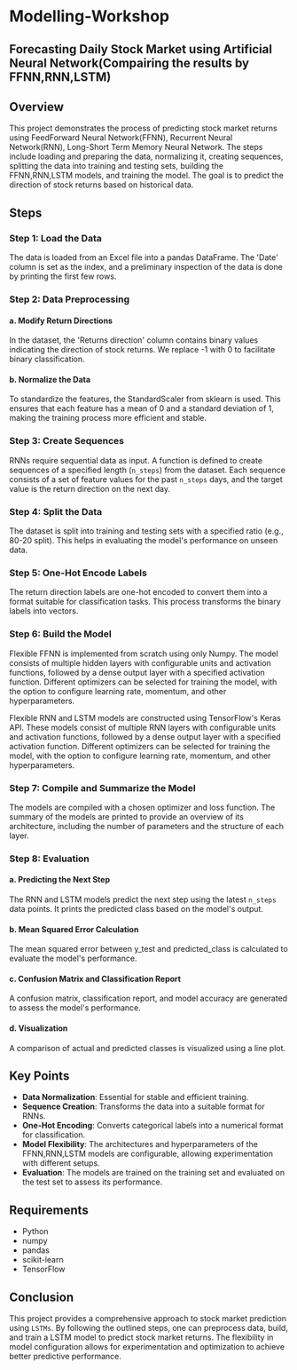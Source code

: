 # Modelling-Workshop
## Forecasting Daily Stock Market using Artificial Neural Network(Compairing the results by FFNN,RNN,LSTM)

## Overview
This project demonstrates the process of predicting stock market returns using FeedForward Neural Network(FFNN), Recurrent Neural Network(RNN), Long-Short Term Memory Neural Network. The steps include loading and preparing the data, normalizing it, creating sequences, splitting the data into training and testing sets, building the FFNN,RNN,LSTM models, and training the model. The goal is to predict the direction of stock returns based on historical data.

## Steps

### Step 1: Load the Data
The data is loaded from an Excel file into a pandas DataFrame. The 'Date' column is set as the index, and a preliminary inspection of the data is done by printing the first few rows.

### Step 2: Data Preprocessing
#### a. Modify Return Directions
In the dataset, the 'Returns direction' column contains binary values indicating the direction of stock returns. We replace -1 with 0 to facilitate binary classification.

#### b. Normalize the Data
To standardize the features, the StandardScaler from sklearn is used. This ensures that each feature has a mean of 0 and a standard deviation of 1, making the training process more efficient and stable.

### Step 3: Create Sequences
RNNs require sequential data as input. A function is defined to create sequences of a specified length (`n_steps`) from the dataset. Each sequence consists of a set of feature values for the past `n_steps` days, and the target value is the return direction on the next day.

### Step 4: Split the Data
The dataset is split into training and testing sets with a specified ratio (e.g., 80-20 split). This helps in evaluating the model's performance on unseen data.

### Step 5: One-Hot Encode Labels
The return direction labels are one-hot encoded to convert them into a format suitable for classification tasks. This process transforms the binary labels into vectors.

### Step 6: Build the Model
Flexible FFNN is implemented from scratch using only Numpy. The model consists of multiple hidden layers with configurable units and activation functions, followed by a dense output layer with a specified activation function. Different optimizers can be selected for training the model, with the option to configure learning rate, momentum, and other hyperparameters.

Flexible RNN and LSTM models are constructed using TensorFlow's Keras API. These models consist of multiple RNN layers with configurable units and activation functions, followed by a dense output layer with a specified activation function. Different optimizers can be selected for training the model, with the option to configure learning rate, momentum, and other hyperparameters.

### Step 7: Compile and Summarize the Model
The models are compiled with a chosen optimizer and loss function. The summary of the models are printed to provide an overview of its architecture, including the number of parameters and the structure of each layer.

### Step 8: Evaluation
#### a. Predicting the Next Step
The RNN and LSTM models predict the next step using the latest `n_steps` data points. It prints the predicted class based on the model's output.

#### b. Mean Squared Error Calculation
The mean squared error between y_test and predicted_class is calculated to evaluate the model's performance.

#### c. Confusion Matrix and Classification Report
A confusion matrix, classification report, and model accuracy are generated to assess the model's performance.

#### d. Visualization
A comparison of actual and predicted classes is visualized using a line plot.

## Key Points
- **Data Normalization**: Essential for stable and efficient training.
- **Sequence Creation**: Transforms the data into a suitable format for RNNs.
- **One-Hot Encoding**: Converts categorical labels into a numerical format for classification.
- **Model Flexibility**: The architectures and hyperparameters of the FFNN,RNN,LSTM models are configurable, allowing experimentation with different setups.
- **Evaluation**: The models are trained on the training set and evaluated on the test set to assess its performance.

## Requirements
- Python
- numpy
- pandas
- scikit-learn
- TensorFlow

## Conclusion
This project provides a comprehensive approach to stock market prediction using `LSTMs`. By following the outlined steps, one can preprocess data, build, and train a LSTM model to predict stock market returns. The flexibility in model configuration allows for experimentation and optimization to achieve better predictive performance.

